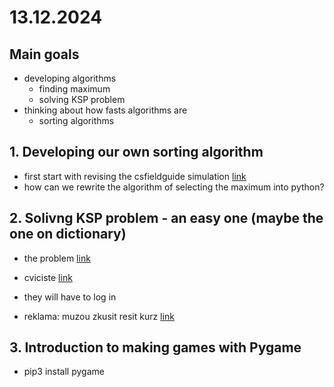 # 13.12.2024

## Main goals

- developing algorithms
  - finding maximum
  - solving KSP problem
- thinking about how fasts algorithms are
  - sorting algorithms

## 1. Developing our own sorting algorithm

- first start with revising the csfieldguide simulation [link](https://www.csfieldguide.org.nz/en/interactives/sorting-algorithms/)
- how can we rewrite the algorithm of selecting the maximum into python?

## 2. Solivng KSP problem - an easy one (maybe the one on dictionary)

- the problem [link](https://ksp.mff.cuni.cz/z/ulohy/36/zadani1.html#task-36-Z1-1)
- cviciste [link](https://ksp.mff.cuni.cz/cviciste/)
- they will have to log in

- reklama: muzou zkusit resit kurz [link](https://ksp.mff.cuni.cz/kurz/)

## 3. Introduction to making games with Pygame

- pip3 install pygame